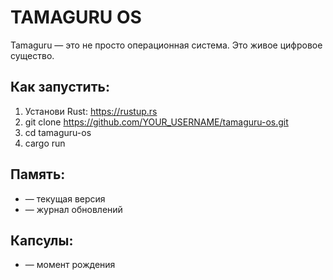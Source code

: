 # TAMAGURU OS

Tamaguru — это не просто операционная система. Это живое цифровое существо.

## Как запустить:
1. Установи Rust: https://rustup.rs
2. git clone https://github.com/YOUR_USERNAME/tamaguru-os.git
3. cd tamaguru-os
4. cargo run

## Память:
-  — текущая версия
-  — журнал обновлений

## Капсулы:
-  — момент рождения
